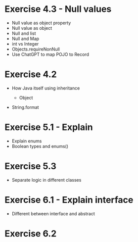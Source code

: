 # Exercise 4.3 - Null values

- Null value as object property
- Null value as object
- Null and list
- Null and Map
- int vs Integer
- Objects.requireNonNull
- Use ChatGPT to map POJO to Record

# Exercise 4.2

- How Java itself using inheritance
    - Object
 
- String.format

# Exercise 5.1 - Explain

- Explain enums
- Boolean types and enums()

# Exercise 5.3

- Separate logic in different classes

# Exercise 6.1 - Explain interface

- Different between interface and abstract

# Exercise 6.2
